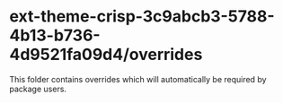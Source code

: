 # ext-theme-crisp-3c9abcb3-5788-4b13-b736-4d9521fa09d4/overrides

This folder contains overrides which will automatically be required by package users.
